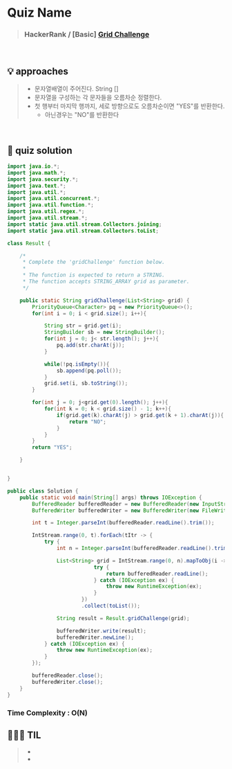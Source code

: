 # Quiz Name
> ### HackerRank / [Basic] <a href = "https://www.hackerrank.com/challenges/one-week-preparation-kit-grid-challenge/problem?isFullScreen=true&h_l=interview&playlist_slugs%5B%5D=preparation-kits&playlist_slugs%5B%5D=one-week-preparation-kit&playlist_slugs%5B%5D=one-week-day-four"> Grid Challenge </a>

<br>

## 💡 approaches
>  - 문자열배열이 주어진다. String [] 
>  - 문자열을 구성하는 각 문자들을 오름차순 정렬한다.
>  - 첫 행부터 마지막 행까지, 세로 방향으로도 오름차순이면 "YES"를 반환한다.
>    - 아닌경우는 "NO"를 반환한다
>  

<br>

## 🔑 quiz solution

```java
import java.io.*;
import java.math.*;
import java.security.*;
import java.text.*;
import java.util.*;
import java.util.concurrent.*;
import java.util.function.*;
import java.util.regex.*;
import java.util.stream.*;
import static java.util.stream.Collectors.joining;
import static java.util.stream.Collectors.toList;

class Result {

    /*
     * Complete the 'gridChallenge' function below.
     *
     * The function is expected to return a STRING.
     * The function accepts STRING_ARRAY grid as parameter.
     */

    public static String gridChallenge(List<String> grid) {
        PriorityQueue<Character> pq = new PriorityQueue<>();
        for(int i = 0; i < grid.size(); i++){

            String str = grid.get(i);
            StringBuilder sb = new StringBuilder();
            for(int j = 0; j< str.length(); j++){
                pq.add(str.charAt(j));
            }

            while(!pq.isEmpty()){
                sb.append(pq.poll());
            }
            grid.set(i, sb.toString());
        }

        for(int j = 0; j<grid.get(0).length(); j++){
            for(int k = 0; k < grid.size() - 1; k++){
                if(grid.get(k).charAt(j) > grid.get(k + 1).charAt(j)){
                    return "NO";
                }
            }
        }
        return "YES";

    }


}

public class Solution {
    public static void main(String[] args) throws IOException {
        BufferedReader bufferedReader = new BufferedReader(new InputStreamReader(System.in));
        BufferedWriter bufferedWriter = new BufferedWriter(new FileWriter(System.getenv("OUTPUT_PATH")));

        int t = Integer.parseInt(bufferedReader.readLine().trim());

        IntStream.range(0, t).forEach(tItr -> {
            try {
                int n = Integer.parseInt(bufferedReader.readLine().trim());

                List<String> grid = IntStream.range(0, n).mapToObj(i -> {
                            try {
                                return bufferedReader.readLine();
                            } catch (IOException ex) {
                                throw new RuntimeException(ex);
                            }
                        })
                        .collect(toList());

                String result = Result.gridChallenge(grid);

                bufferedWriter.write(result);
                bufferedWriter.newLine();
            } catch (IOException ex) {
                throw new RuntimeException(ex);
            }
        });

        bufferedReader.close();
        bufferedWriter.close();
    }
}

```
### Time Complexity : O(N)
## 👩🏻‍🏫 TIL
>  -
>  -
